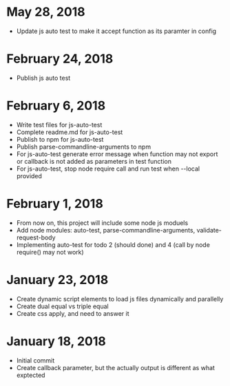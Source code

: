 # May 28, 2018
- Update js auto test to make it accept function as its paramter in config

# February 24, 2018
- Publish js auto test

# February 6, 2018
- Write test files for js-auto-test
- Complete readme.md for js-auto-test
- Publish to npm for js-auto-test
- Publish parse-commandline-arguments to npm
- For js-auto-test generate error message when function may not export or callback is not added as parameters in test function
- For js-auto-test, stop node require call and run test when --local provided

# February 1, 2018
- From now on, this project will include some node js moduels
- Add node modules: auto-test, parse-commandline-arguments, validate-request-body
- Implementing auto-test for todo 2 (should done) and 4 (call by node require() may not work)

# January 23, 2018
- Create dynamic script elements to load js files dynamically and parallelly
- Create dual equal vs triple equal
- Create css apply, and need to answer it

# January 18, 2018
- Initial commit
- Create callback parameter, but the actually output is different as what exptected 